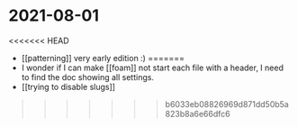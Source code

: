 # 2021-08-01

<<<<<<< HEAD
- [[patterning]] very early edition :)
=======
- I wonder if I can make [[foam]] not start each file with a header, I need to find the doc showing all settings.
- [[trying to disable slugs]]
>>>>>>> b6033eb08826969d871dd50b5a823b8a6e66dfc6
